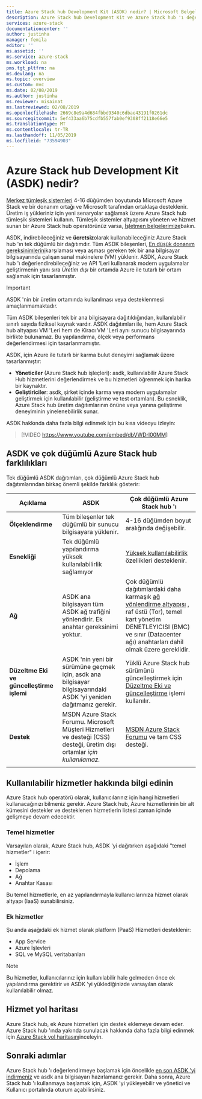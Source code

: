 ```yaml
---
title: Azure Stack hub Development Kit (ASDK) nedir? | Microsoft Belgeleri
description: Azure Stack hub Development Kit ve Azure Stack hub 'ı değerlendirmek için nasıl kullanıldığı hakkında bilgi edinin.
services: azure-stack
documentationcenter: ''
author: justinha
manager: femila
editor: ''
ms.assetid: ''
ms.service: azure-stack
ms.workload: na
pms.tgt_pltfrm: na
ms.devlang: na
ms.topic: overview
ms.custom: mvc
ms.date: 02/08/2019
ms.author: justinha
ms.reviewer: misainat
ms.lastreviewed: 02/08/2019
ms.openlocfilehash: 2669c8e9a4d684fbbd9340c6dbae43191f0261dc
ms.sourcegitcommit: 5ef433aa6b75cdfb557fab0ef9308ff2118e66e5
ms.translationtype: MT
ms.contentlocale: tr-TR
ms.lasthandoff: 11/05/2019
ms.locfileid: "73594903"
---
```

# <a name="what-is-the-azure-stack-hub-development-kit-asdk"></a>Azure Stack hub Development Kit (ASDK) nedir?
[Merkez tümleşik sistemleri](../operator/azure-stack-overview.md) 4-16 düğümden boyutunda Microsoft Azure Stack ve bir donanım ortağı ve Microsoft tarafından ortaklaşa desteklenir. Üretim iş yükleriniz için yeni senaryolar sağlamak üzere Azure Stack hub tümleşik sistemleri kullanın. Tümleşik sistemler altyapısını yöneten ve hizmet sunan bir Azure Stack hub operatörünüz varsa, [İşletmen belgelerimize](/azure-stack/operator)bakın.

ASDK, indirebileceğiniz ve **ücretsiz**olarak kullanabileceğiniz Azure Stack hub 'ın tek düğümlü bir dağıtımdır. Tüm ASDK bileşenleri, [En düşük donanım gereksinimlerini](asdk-deploy-considerations.md#hardware)karşılaması veya aşması gereken tek bir ana bilgisayar bilgisayarında çalışan sanal makinelere (VM) yüklenir. ASDK, Azure Stack hub 'ı değerlendirebileceğiniz ve API 'Leri kullanarak modern uygulamalar geliştirmenin yanı sıra *Üretim dışı* bir ortamda Azure ile tutarlı bir ortam sağlamak için tasarlanmıştır. 

> [!IMPORTANT]
> ASDK 'nin bir üretim ortamında kullanılması veya desteklenmesi amaçlanmamaktadır.

Tüm ASDK bileşenleri tek bir ana bilgisayara dağıtıldığından, kullanılabilir sınırlı sayıda fiziksel kaynak vardır. ASDK dağıtımları ile, hem Azure Stack hub altyapısı VM 'Leri hem de Kiracı VM 'Leri aynı sunucu bilgisayarında birlikte bulunamaz. Bu yapılandırma, ölçek veya performans değerlendirmesi için tasarlanmamıştır.

ASDK, için Azure ile tutarlı bir karma bulut deneyimi sağlamak üzere tasarlanmıştır:
- **Yöneticiler** (Azure Stack hub işleçleri): asdk, kullanılabilir Azure Stack Hub hizmetlerini değerlendirmek ve bu hizmetleri öğrenmek için harika bir kaynaktır.
- **Geliştiriciler**: asdk, şirket içinde karma veya modern uygulamalar geliştirmek için kullanılabilir (geliştirme ve test ortamları). Bu esneklik, Azure Stack hub üretim dağıtımlarının önüne veya yanına geliştirme deneyiminin yinelenebilirlik sunar.

ASDK hakkında daha fazla bilgi edinmek için bu kısa videoyu izleyin:

> [!VIDEO https://www.youtube.com/embed/dbVWDrl00MM]


## <a name="asdk-and-multi-node-azure-stack-hub-differences"></a>ASDK ve çok düğümlü Azure Stack hub farklılıkları
Tek düğümlü ASDK dağıtımları, çok düğümlü Azure Stack hub dağıtımlarından birkaç önemli şekilde farklılık gösterir:

|Açıklama|ASDK|Çok düğümlü Azure Stack hub 'ı|
|-----|-----|-----|
|**Ölçeklendirme**|Tüm bileşenler tek düğümlü bir sunucu bilgisayara yüklenir.|4-16 düğümden boyut aralığında değişebilir.|
|**Esnekliği**|Tek düğümlü yapılandırma yüksek kullanılabilirlik sağlamıyor|[Yüksek kullanılabilirlik](../operator/azure-stack-overview.md#providing-high-availability) özellikleri desteklenir.|
|**Ağ**|ASDK ana bilgisayarı tüm ASDK ağ trafiğini yönlendirir. Ek anahtar gereksinimi yoktur.|Çok düğümlü dağıtımlardaki daha karmaşık [ağ yönlendirme altyapısı](../operator/azure-stack-network.md#network-infrastructure) , raf üstü (Tor), temel kart yönetim DENETLEYICISI (BMC) ve sınır (Datacenter ağı) anahtarları dahil olmak üzere gereklidir.|
|**Düzeltme Eki ve güncelleştirme işlemi**|ASDK 'nin yeni bir sürümüne geçmek için, asdk ana bilgisayar bilgisayarındaki ASDK 'yi yeniden dağıtmanız gerekir.|Yüklü Azure Stack hub sürümünü güncelleştirmek için [Düzeltme Eki ve güncelleştirme](../operator/azure-stack-updates.md) işlemi kullanılır.|
|**Destek**|MSDN Azure Stack Forumu. Microsoft Müşteri Hizmetleri ve desteği (CSS) desteği, üretim dışı ortamlar *için kullanılamaz.*|[MSDN Azure Stack Forumu](https://social.msdn.microsoft.com/Forums/en-US/home?forum=AzureStack) ve tam CSS desteği.|
| | |

## <a name="learn-about-available-services"></a>Kullanılabilir hizmetler hakkında bilgi edinin
Azure Stack hub operatörü olarak, kullanıcılarınız için hangi hizmetleri kullanacağınızı bilmeniz gerekir. Azure Stack hub, Azure hizmetlerinin bir alt kümesini destekler ve desteklenen hizmetlerin listesi zaman içinde gelişmeye devam edecektir.

### <a name="foundational-services"></a>Temel hizmetler
Varsayılan olarak, Azure Stack hub, ASDK 'yi dağıtırken aşağıdaki "temel hizmetler" i içerir:
- İşlem
- Depolama
- Ağ
- Anahtar Kasası

Bu temel hizmetlerle, en az yapılandırmayla kullanıcılarınıza hizmet olarak altyapı (IaaS) sunabilirsiniz.

### <a name="additional-services"></a>Ek hizmetler
Şu anda aşağıdaki ek hizmet olarak platform (PaaS) Hizmetleri desteklenir:
- App Service
- Azure İşlevleri
- SQL ve MySQL veritabanları

> [!NOTE]
> Bu hizmetler, kullanıcılarınız için kullanılabilir hale gelmeden önce ek yapılandırma gerektirir ve ASDK 'yi yüklediğinizde varsayılan olarak kullanılabilir olmaz.

## <a name="service-roadmap"></a>Hizmet yol haritası
Azure Stack hub, ek Azure hizmetleri için destek eklemeye devam eder. Azure Stack hub 'ında yakında sunulacak hakkında daha fazla bilgi edinmek için [Azure Stack yol haritasını](https://azure.microsoft.com/roadmap/?tag=azure-stack)inceleyin. 


## <a name="next-steps"></a>Sonraki adımlar
Azure Stack hub 'ı değerlendirmeye başlamak için öncelikle [en son ASDK 'yi indirmeniz](asdk-download.md) ve asdk ana bilgisayarı hazırlamanız gerekir. Daha sonra, Azure Stack hub 'ı kullanmaya başlamak için, ASDK 'yi yükleyebilir ve yönetici ve Kullanıcı portalında oturum açabilirsiniz.